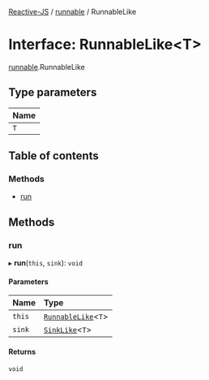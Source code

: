 [Reactive-JS](../README.md) / [runnable](../modules/runnable.md) / RunnableLike

# Interface: RunnableLike<T\>

[runnable](../modules/runnable.md).RunnableLike

## Type parameters

| Name |
| :------ |
| `T` |

## Table of contents

### Methods

- [run](runnable.RunnableLike.md#run)

## Methods

### run

▸ **run**(`this`, `sink`): `void`

#### Parameters

| Name | Type |
| :------ | :------ |
| `this` | [`RunnableLike`](runnable.RunnableLike.md)<`T`\> |
| `sink` | [`SinkLike`](runnable.SinkLike.md)<`T`\> |

#### Returns

`void`

